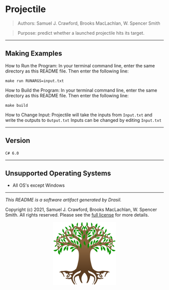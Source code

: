 # Projectile 
> Authors:  Samuel J. Crawford, Brooks MacLachlan, W. Spencer Smith

> Purpose: predict whether a launched projectile hits its target.

------------------------------------------------------------
## Making Examples 
 How to Run the Program:
In your terminal command line, enter the same directory as this README file. Then enter the following line:
```
make run RUNARGS=input.txt
```

How to Build the Program:
In your terminal command line, enter the same directory as this README file. Then enter the following line:
```
make build
```

How to Change Input:
Projectile will take the inputs from `Input.txt` and write the outputs to `Output.txt`
Inputs can be changed by editing `Input.txt`

------------------------------------------------------------
## Version 
 `C# 6.0`

------------------------------------------------------------
## Unsupported Operating Systems 
 - All OS's except Windows

------------------------------------------------------------
*This README is a software artifact generated by Drasil.*

Copyright (c) 2021, Samuel J. Crawford, Brooks MacLachlan, W. Spencer Smith. All rights reserved. Please see the [full license](https://github.com/JacquesCarette/Drasil/blob/4b9ad0a3016fecb3c7a2aa82ab142f9e805b5cc8/LICENSE) for more details.

<p align="center">
<img src="../../../../../drasil-website/WebInfo/images/Icon.png" alt="Drasil Tree" width="200" />
</p>
